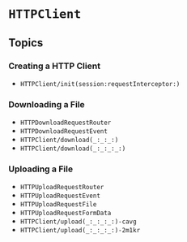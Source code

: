 # ``HTTPClient``

## Topics

### Creating a HTTP Client

- ``HTTPClient/init(session:requestInterceptor:)``

### Downloading a File

- ``HTTPDownloadRequestRouter``
- ``HTTPDownloadRequestEvent``
- ``HTTPClient/download(_:_:_:)``
- ``HTTPClient/download(_:_:_:_:)``

### Uploading a File

- ``HTTPUploadRequestRouter``
- ``HTTPUploadRequestEvent``
- ``HTTPUploadRequestFile``
- ``HTTPUploadRequestFormData``
- ``HTTPClient/upload(_:_:_:_:)-cavg``
- ``HTTPClient/upload(_:_:_:_:)-2m1kr``
